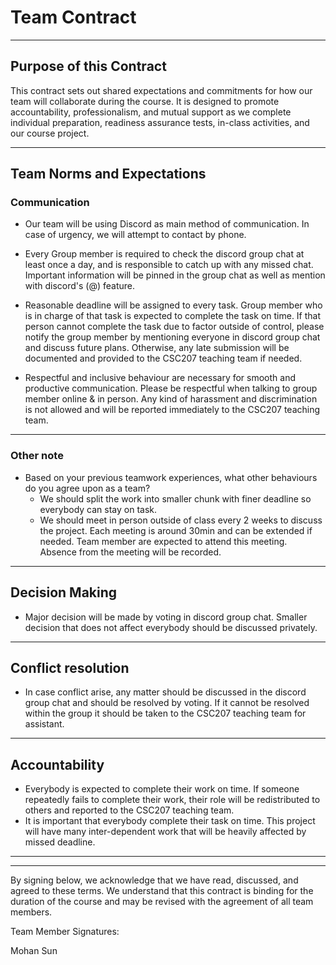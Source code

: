 # Team Contract

---
## Purpose of this Contract

This contract sets out shared expectations and commitments for how our team will collaborate during the course. It is designed to promote accountability, professionalism, and mutual support as we complete individual preparation, readiness assurance tests, in-class activities, and our course project.

---
## Team Norms and Expectations

### Communication

* Our team will be using Discord as main method of communication. In case of urgency, we will attempt to contact by phone.

* Every Group member is required to check the discord group chat at least once a day, and is responsible to catch up with any missed chat. Important information will be pinned in the group chat as well as mention with discord's (@) feature. 

* Reasonable deadline will be assigned to every task. Group member who is in charge of that task is expected to complete the task on time. If that person cannot complete the task due to factor outside of control, please notify the group member by mentioning everyone in discord group chat and discuss future plans. Otherwise, any late submission will be documented and provided to the CSC207 teaching team if needed.

* Respectful and inclusive behaviour are necessary for smooth and productive communication. Please be respectful when talking to group member online & in person. Any kind of harassment and discrimination is not allowed and will be reported immediately to the CSC207 teaching team.

---

### Other note

* Based on your previous teamwork experiences, what other behaviours do you agree upon as a team?
    - We should split the work into smaller chunk with finer deadline so everybody can stay on task. 
    - We should meet in person outside of class every 2 weeks to discuss the project. Each meeting is around 30min and can be extended if needed. Team member are expected to attend this meeting. Absence from the meeting will be recorded.  

---

## Decision Making

* Major decision will be made by voting in discord group chat. Smaller decision that does not affect everybody should be discussed privately.

---
## Conflict resolution

* In case conflict arise, any matter should be discussed in the discord group chat and should be resolved by voting. If it cannot be resolved within the group it should be taken to the CSC207 teaching team for assistant.  

---

## Accountability

* Everybody is expected to complete their work on time. If someone repeatedly fails to complete their work, their role will be redistributed to others and reported to the CSC207 teaching team.
* It is important that everybody complete their task on time. This project will have many inter-dependent work that will be heavily affected by missed deadline.
---

---

By signing below, we acknowledge that we have read, discussed, and agreed to these terms. We understand that this contract is binding for the duration of the course and may be revised with the agreement of all team members.

Team Member Signatures:

Mohan Sun
